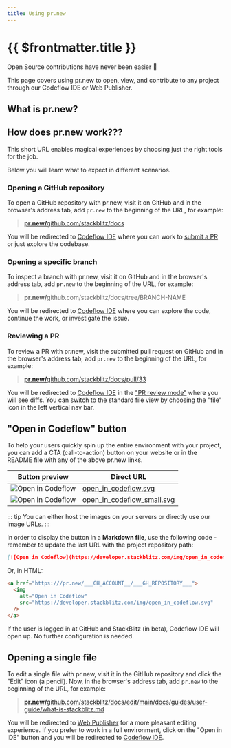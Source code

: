 ```yaml
---
title: Using pr.new
---
```


# {{ $frontmatter.title }}

Open Source contributions have never been easier 🥰 

This page covers using pr.new to open, view, and contribute to any project through our Codeflow IDE or Web Publisher.

## What is pr.new?

<!--@include: ./parts/pr-new.md-->

## How does pr.new work???

This short URL enables magical experiences by choosing just the right tools for the job.

Below you will learn what to expect in different scenarios.

<!-- TODO: graph -->

### Opening a GitHub repository

To open a GitHub repository with pr.new, visit it on GitHub and in the browser's address tab, add `pr.new` to the beginning of the URL, for example:

> <a href="https://pr.new/github.com/stackblitz/docs" target="_blank" rel="noopener noreferrer"><b>pr.new/</b>github.com/stackblitz/docs</a>

You will be redirected to [Codeflow IDE](./working-in-codeflow-ide) where you can work to [submit a PR](./working-in-codeflow-ide#submitting-a-pr) or just explore the codebase.

### Opening a specific branch 

To inspect a branch with pr.new, visit it on GitHub and in the browser's address tab, add `pr.new` to the beginning of the URL, for example:

> <b>pr.new/</b>github.com/stackblitz/docs/tree/BRANCH-NAME

You will be redirected to [Codeflow IDE](./working-in-codeflow-ide) where you can explore the code, continue the work, or investigate the issue.

### Reviewing a PR

To review a PR with pr.new, visit the submitted pull request on GitHub and in the browser's address tab, add `pr.new` to the beginning of the URL, for example:

> <a href="https://pr.new/github.com/stackblitz/docs/pull/33" target="_blank" rel="noopener noreferrer"><b>pr.new/</b>github.com/stackblitz/docs/pull/33</a>

You will be redirected to [Codeflow IDE](./working-in-codeflow-ide) in the ["PR review mode"](./working-in-codeflow-ide#reviewing-a-pr-with-codeflow-ide) where you will see diffs. You can switch to the standard file view by choosing the "file" icon in the left vertical nav bar.

## "Open in Codeflow" button

To help your users quickly spin up the entire environment with your project, you can add a CTA (call-to-action) button on your website or in the README file with any of the above pr.new links. 

| Button preview | Direct URL |
| --- | --- |
| <img alt="Open in Codeflow" src="/img/open_in_codeflow.svg" /> | <a href="/img/open_in_codeflow.svg" target="_blank">open_in_codeflow.svg</a> |
| <img alt="Open in Codeflow" src="/img/open_in_codeflow_small.svg" /> | <a href="/img/open_in_codeflow_small.svg" target="_blank">open_in_codeflow_small.svg</a> |

::: tip
You can either host the images on your servers or directly use our image URLs.
:::

In order to display the button in a **Markdown file**, use the following code - remember to update the last URL with the project repository path:

```md
[![Open in Codeflow](https://developer.stackblitz.com/img/open_in_codeflow.svg)](https:///pr.new/___GH_ACCOUNT__/___GH_REPOSITORY___)
```

Or, in HTML:

```html
<a href="https:///pr.new/___GH_ACCOUNT__/___GH_REPOSITORY___">
  <img
    alt="Open in Codeflow"
    src="https://developer.stackblitz.com/img/open_in_codeflow.svg"
  />
</a>
```

If the user is logged in at GitHub and StackBlitz (in beta), Codeflow IDE will open up. No further configuration is needed. 

## Opening a single file

To edit a single file with pr.new, visit it in the GitHub repository and click the "Edit" icon (a pencil). Now, in the browser's address tab, add `pr.new` to the beginning of the URL, for example:

> <a href="https://pr.new/github.com/stackblitz/docs/edit/main/docs/guides/user-guide/what-is-stackblitz.md" target="_blank" rel="noopener noreferrer"><b>pr.new/</b>github.com/stackblitz/docs/edit/main/docs/guides/user-guide/what-is-stackblitz.md</a>

You will be redirected to [Web Publisher](./content-updates-with-web-publisher) for a more pleasant editing experience. If you prefer to work in a full environment, click on the "Open in IDE" button and you will be redirected to [Codeflow IDE](./working-in-codeflow-ide).
